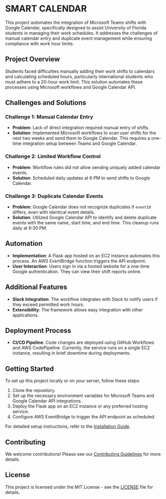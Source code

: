# SMART CALENDAR

This project automates the integration of Microsoft Teams shifts with Google Calendar, specifically designed to assist University of Florida students in managing their work schedules. It addresses the challenges of manual calendar entry and duplicate event management while ensuring compliance with work hour limits.

## Project Overview

Students faced difficulties manually adding their work shifts to calendars and calculating scheduled hours, particularly international students who must adhere to a 20-hour work limit. This solution automates these processes using Microsoft workflows and Google Calendar API.

## Challenges and Solutions

### Challenge 1: Manual Calendar Entry
- **Problem**: Lack of direct integration required manual entry of shifts.
- **Solution**: Implemented Microsoft workflows to scan user shifts for the next two weeks and send them to Google Calendar. This requires a one-time integration setup between Teams and Google Calendar.

### Challenge 2: Limited Workflow Control
- **Problem**: Workflow rules did not allow sending uniquely added calendar events.
- **Solution**: Scheduled daily updates at 6 PM to send shifts to Google Calendar.

### Challenge 3: Duplicate Calendar Events
- **Problem**: Google Calendar does not recognize duplicates if `eventId` differs, even with identical event details.
- **Solution**: Utilized Google Calendar API to identify and delete duplicate events with the same name, start time, and end time. This cleanup runs daily at 6:30 PM.

## Automation

- **Implementation**: A Flask app hosted on an EC2 instance automates this process. An AWS EventBridge function triggers the API endpoint.
- **User Interaction**: Users sign in via a hosted website for a one-time Google authentication. They can view their shift reports online.

## Additional Features

- **Slack Integration**: The workflow integrates with Slack to notify users if they exceed permitted work hours.
- **Extensibility**: The framework allows easy integration with other applications.

## Deployment Process

- **CI/CD Pipeline**: Code changes are deployed using GitHub Workflows and AWS CodePipeline. Currently, the service runs on a single EC2 instance, resulting in brief downtime during deployments.

## Getting Started

To set up this project locally or on your server, follow these steps:

1. Clone the repository.
2. Set up the necessary environment variables for Microsoft Teams and Google Calendar API integrations.
3. Deploy the Flask app on an EC2 instance or any preferred hosting service.
4. Configure AWS EventBridge to trigger the API endpoint as scheduled.

For detailed setup instructions, refer to the [Installation Guide](INSTALLATION.md).

## Contributing

We welcome contributions! Please see our [Contributing Guidelines](CONTRIBUTING.md) for more details.

## License

This project is licensed under the MIT License - see the [LICENSE](LICENSE) file for details.
